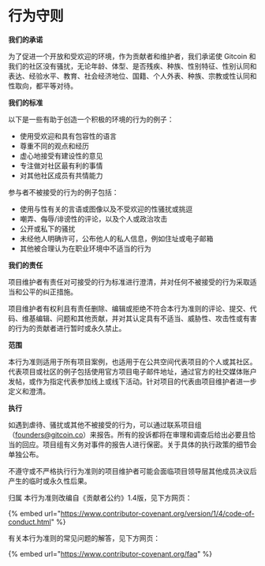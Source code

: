 # 行为守则

**我们的承诺**

为了促进一个开放和受欢迎的环境，作为贡献者和维护者，我们承诺使 Gitcoin 和我们的社区没有骚扰，无论年龄、体型、是否残疾、种族、性别特征、性别认同和表达、经验水平、教育、社会经济地位、国籍、个人外表、种族、宗教或性认同和性取向，都平等对待。

**我们的标准**

以下是一些有助于创造一个积极的环境的行为的例子：

* 使用受欢迎和具有包容性的语言
* 尊重不同的观点和经历
* 虚心地接受有建设性的意见
* 专注做对社区最有利的事情
* 对其他社区成员有共情能力

参与者不被接受的行为的例子包括：

* 使用与性有关的言语或图像以及不受欢迎的性骚扰或挑逗
* 嘲弄、侮辱/诽谤性的评论，以及个人或政治攻击
* 公开或私下的骚扰
* 未经他人明确许可，公布他人的私人信息，例如住址或电子邮箱
* 其他被合理认为在职业环境中不适当的行为

**我们的责任**

项目维护者有责任对可接受的行为标准进行澄清，并对任何不被接受的行为采取适当和公平的纠正措施。

项目维护者有权利且有责任删除、编辑或拒绝不符合本行为准则的评论、提交、代码、维基编辑、问题和其他贡献，并对其认定具有不适当、威胁性、攻击性或有害的行为的贡献者进行暂时或永久禁止。

**范围**

本行为准则适用于所有项目案例，也适用于在公共空间代表项目的个人或其社区。代表项目或社区的例子包括使用官方项目电子邮件地址，通过官方的社交媒体账户发帖，或作为指定代表参加线上或线下活动。针对项目的代表由项目维护者进一步定义和澄清。

**执行**

如遇到虐待、骚扰或其他不被接受的行为，可以通过联系项目组（founders@gitcoin.co）来报告。所有的投诉都将在审理和调查后给出必要且恰当的回应。项目组有义务对事件的报告人进行保密。关于具体的执行政策的细节会单独公布。

不遵守或不严格执行行为准则的项目维护者可能会面临项目领导层其他成员决议后产生的临时或永久性后果。

归属 本行为准则改编自《贡献者公约》1.4版，见下方网页：

{% embed url="https://www.contributor-covenant.org/version/1/4/code-of-conduct.html" %}

有关本行为准则的常见问题的解答，见下方网页：

{% embed url="https://www.contributor-covenant.org/faq" %}
